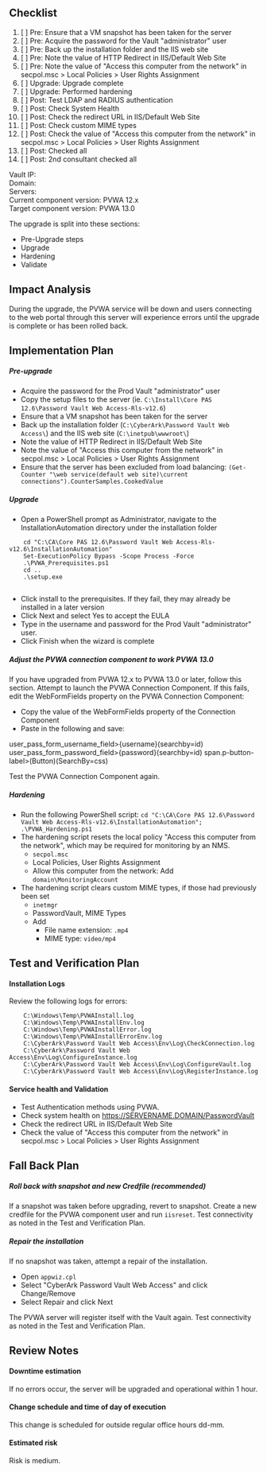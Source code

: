 ## Checklist
1. [ ] Pre: Ensure that a VM snapshot has been taken for the server
2. [ ] Pre: Acquire the password for the Vault "administrator" user
3. [ ] Pre: Back up the installation folder and the IIS web site
4. [ ] Pre: Note the value of HTTP Redirect in IIS/Default Web Site
5. [ ] Pre: Note the value of "Access this computer from the network" in secpol.msc > Local Policies > User Rights Assignment
6. [ ] Upgrade: Upgrade complete
7. [ ] Upgrade: Performed hardening
8. [ ] Post: Test LDAP and RADIUS authentication
9. [ ] Post: Check System Health
10. [ ] Post: Check the redirect URL in IIS/Default Web Site
11. [ ] Post: Check custom MIME types
12. [ ] Post: Check the value of "Access this computer from the network" in secpol.msc > Local Policies > User Rights Assignment
13. [ ] Post: Checked all
14. [ ] Post: 2nd consultant checked all



Vault IP:  
Domain:  
Servers:  
Current component version: PVWA 12.x  
Target component version: PVWA 13.0
  
  
The upgrade is split into these sections:  
- Pre-Upgrade steps  
- Upgrade  
- Hardening  
- Validate





## Impact Analysis
During the upgrade, the PVWA service will be down and users connecting to the web portal through this server will experience errors until the upgrade is complete or has been rolled back.


## Implementation Plan
##### Pre-upgrade
- Acquire the password for the Prod Vault "administrator" user
- Copy the setup files to the server (ie. `C:\Install\Core PAS 12.6\Password Vault Web Access-Rls-v12.6`)
- Ensure that a VM snapshot has been taken for the server
- Back up the installation folder (`C:\CyberArk\Password Vault Web Access\`) and the IIS web site (`C:\inetpub\wwwroot\`)
- Note the value of HTTP Redirect in IIS/Default Web Site
- Note the value of "Access this computer from the network" in secpol.msc > Local Policies > User Rights Assignment
- Ensure that the server has been excluded from load balancing: `(Get-Counter "\web service(default web site)\current connections").CounterSamples.CookedValue`

##### Upgrade
- Open a PowerShell prompt as Administrator, navigate to the InstallationAutomation directory under the installation folder
```
	cd "C:\CA\Core PAS 12.6\Password Vault Web Access-Rls-v12.6\InstallationAutomation"
	Set-ExecutionPolicy Bypass -Scope Process -Force
	.\PVWA_Prerequisites.ps1
	cd ..
	.\setup.exe
	
```
- Click install to the prerequisites. If they fail, they may already be installed in a later version
- Click Next and select Yes to accept the EULA
- Type in the username and password for the Prod Vault "administrator" user.
- Click Finish when the wizard is complete


##### Adjust the PVWA connection component to work PVWA 13.0
If you have upgraded from PVWA 12.x to PVWA 13.0 or later, follow this section.
Attempt to launch the PVWA Connection Component. If this fails, edit the WebFormFields property on the PVWA Connection Component:

- Copy the value of the WebFormFields property of the Connection Component
- Paste in the following and save:

user_pass_form_username_field>{username}(searchby=id)
user_pass_form_password_field>{password}(searchby=id)
span.p-button-label>(Button)(SearchBy=css)

Test the PVWA Connection Component again.


##### Hardening
- Run the following PowerShell script: `cd "C:\CA\Core PAS 12.6\Password Vault Web Access-Rls-v12.6\InstallationAutomation"; .\PVWA_Hardening.ps1`
- The hardening script resets the local policy "Access this computer from the network", which may be required for monitoring by an NMS.
	- `secpol.msc`
	- Local Policies, User Rights Assignment
	- Allow this computer from the network: Add `domain\MonitoringAccount`
- The hardening script clears custom MIME types, if those had previously been set
	- `inetmgr`
	- PasswordVault, MIME Types
	- Add
		- File name extension: `.mp4`
		- MIME type: `video/mp4`



## Test and Verification Plan
#### Installation Logs
Review the following logs for errors:
```
	C:\Windows\Temp\PVWAInstall.log
	C:\Windows\Temp\PVWAInstallEnv.log
	C:\Windows\Temp\PVWAInstallError.log
	C:\Windows\Temp\PVWAInstallErrorEnv.log
	C:\CyberArk\Password Vault Web Access\Env\Log\CheckConnection.log
	C:\CyberArk\Password Vault Web Access\Env\Log\ConfigureInstance.log
	C:\CyberArk\Password Vault Web Access\Env\Log\ConfigureVault.log
	C:\CyberArk\Password Vault Web Access\Env\Log\RegisterInstance.log
```

#### Service health and Validation
- Test Authentication methods using PVWA.
- Check system health on https://SERVERNAME.DOMAIN/PasswordVault
- Check the redirect URL in IIS/Default Web Site
- Check the value of "Access this computer from the network" in secpol.msc > Local Policies > User Rights Assignment

## Fall Back Plan
##### Roll back with snapshot and new Credfile (recommended)
If a snapshot was taken before upgrading, revert to snapshot.
Create a new credfile for the PVWA component user and run `iisreset`.
Test connectivity as noted in the Test and Verification Plan.

##### Repair the installation
If no snapshot was taken, attempt a repair of the installation.
- Open `appwiz.cpl`
- Select "CyberArk Password Vault Web Access" and click Change/Remove
- Select Repair and click Next

The PVWA server will register itself with the Vault again.
Test connectivity as noted in the Test and Verification Plan.

## Review Notes
#### Downtime estimation
If no errors occur, the server will be upgraded and operational within 1 hour.

#### Change schedule and time of day of execution
This change is scheduled for outside regular office hours dd-mm.

#### Estimated risk
Risk is medium.